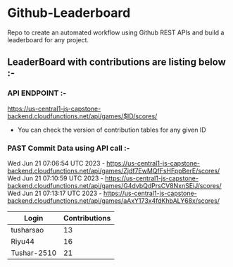 # Github-Leaderboard
Repo to create an automated workflow using Github REST APIs and build a leaderboard for any project.
## LeaderBoard with contributions are listing below :-
### API ENDPOINT :- 
https://us-central1-js-capstone-backend.cloudfunctions.net/api/games/$ID/scores/
- You can check the version of contribution tables for any given ID
### PAST Commit Data using API call :-

Wed Jun 21 07:06:54 UTC 2023 - https://us-central1-js-capstone-backend.cloudfunctions.net/api/games/Zjdf7EwMQfFsHFppBerE/scores/
Wed Jun 21 07:10:59 UTC 2023 - https://us-central1-js-capstone-backend.cloudfunctions.net/api/games/G4dvbQdPrsCV8NxnSEiJ/scores/
Wed Jun 21 07:13:17 UTC 2023 - https://us-central1-js-capstone-backend.cloudfunctions.net/api/games/aAxY173x4fdKhbALY68x/scores/
<!--START_TABLE-->
| Login        | Contributions |
| ------------ | ------------- |
| tusharsao | 13 |
| Riyu44 | 16 |
| Tushar-2510 | 21 |
<!--END_TABLE-->
